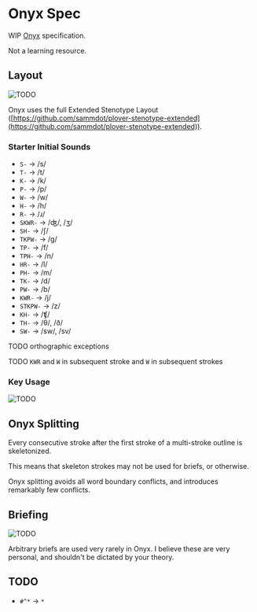 # Onyx Spec

WIP [Onyx](../onyx.md) specification.

Not a learning resource.

## Layout
![TODO](https://img.shields.io/badge/TODO-orange?style=flat)

Onyx uses the full Extended Stenotype Layout ([https://github.com/sammdot/plover-stenotype-extended](https://github.com/sammdot/plover-stenotype-extended)).

### Starter Initial Sounds

- `S-` → /s/
- `T-` → /t/
- `K-` → /k/
- `P-` → /p/
- `W-` → /w/
- `H-` → /h/
- `R-` → /ɹ/
- `SKWR-` → /ʤ/, /ʒ/
- `SH-` → /ʃ/
- `TKPW-` → /ɡ/
- `TP-` → /f/
- `TPH-` → /n/
- `HR-` → /l/
- `PH-` → /m/
- `TK-` → /d/
- `PW-` → /b/
- `KWR-` → /j/
- `STKPW-` → /z/
- `KH-` → /ʧ/
- `TH-` → /θ/, /ð/
- `SW-` → /sw/, /sv/

TODO orthographic exceptions

TODO `KWR` and `W` in subsequent stroke and `W` in subsequent strokes

### Key Usage
![TODO](https://img.shields.io/badge/TODO-orange?style=flat)

## Onyx Splitting

Every consecutive stroke after the first stroke of a multi-stroke outline is skeletonized.

This means that skeleton strokes may not be used for briefs, or otherwise.

Onyx splitting avoids all word boundary conflicts, and introduces remarkably few conflicts.

## Briefing
![TODO](https://img.shields.io/badge/TODO-orange?style=flat)

Arbitrary briefs are used very rarely in Onyx. I believe these are very personal, and shouldn't be dictated by your theory.

## TODO

- `#^*` -> `*`
